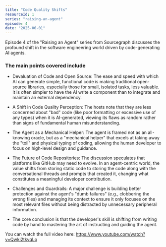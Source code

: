 ```yaml
---
title: "Code Quality Shifts"
resourceId: 1
series: "raising-an-agent"
episode: 4
date: "2025-06-01"
---
```


Episode 4 of the "Raising an Agent" series from Sourcegraph discusses the profound shift in the software engineering world driven by code-generating AI agents.

### The main points covered include

- Devaluation of Code and Open Source: The ease and speed with which AI can generate simple, functional code is making traditional open-source libraries, especially those for small, isolated tasks, less valuable. It is often simpler to have the AI write a component than to integrate and maintain an external dependency.

- A Shift in Code Quality Perception: The hosts note that they are less concerned about "bad" code (like poor formatting or excessive use of any types) when it is AI-generated, viewing its flaws as random rather than signs of fundamental human misunderstanding.

- The Agent as a Mechanical Helper: The agent is framed not as an all-knowing oracle, but as a "mechanical helper" that excels at taking away the "toil" and physical typing of coding, allowing the human developer to focus on high-level design and guidance.

- The Future of Code Repositories: The discussion speculates that platforms like GitHub may need to evolve. In an agent-centric world, the value shifts from storing static code to storing the code along with the conversational threads and prompts that created it, changing what constitutes a meaningful developer contribution.

- Challenges and Guardrails: A major challenge is building better protection against the agent's "dumb failures" (e.g., clobbering the wrong files) and managing its context to ensure it only focuses on the most relevant files without being distracted by unnecessary peripheral information.

- The core conclusion is that the developer's skill is shifting from writing code by hand to mastering the art of instructing and guiding the agent.

You can watch the full video here: <https://www.youtube.com/watch?v=Qwki2tkvqLo>
